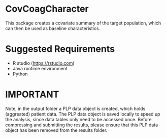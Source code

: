 CovCoagCharacter
========================================================

This package creates a covariate summary of the target population, which can then be used as baseline characteristics.

Suggested Requirements
===================
- R studio (https://rstudio.com)
- Java runtime environment
- Python

IMPORTANT
===================
Note, in the output folder a PLP data object is created, which holds (aggreated) patient data. The PLP data object is saved locally to speed up the analysis, since data tables only need to be accessed once. Before compressing and submitting the results, please ensure that this PLP data object has been removed from the results folder.
